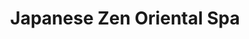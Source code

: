 ---
title: "Japanese Zen Oriental Spa"
url: /davao-city/japanese-zen-oriental-spa/
shop: massage
---